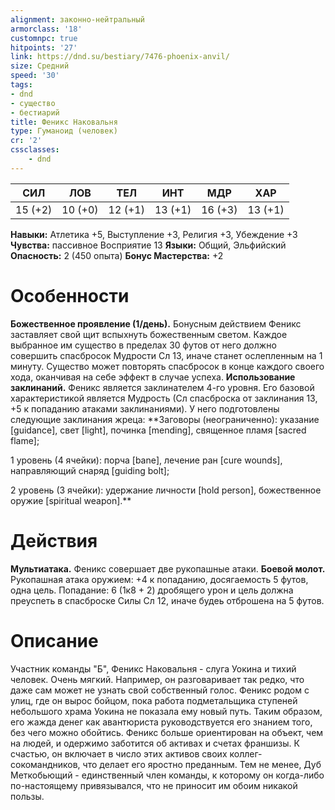 ```yaml
---
alignment: законно-нейтральный
armorclass: '18'
customnpc: true
hitpoints: '27'
link: https://dnd.su/bestiary/7476-phoenix-anvil/
size: Средний
speed: '30'
tags:
- dnd
- существо
- бестиарий
title: Феникс Наковальня
type: Гуманоид (человек)
cr: '2'
cssclasses:
    - dnd
---
```



| СИЛ | ЛОВ | ТЕЛ | ИНТ | МДР | ХАР |
|---|---|---|---|---|---|
| 15 (+2) | 10 (+0) | 12 (+1) | 13 (+1) | 16 (+3) | 13 (+1) |
**Навыки:** Атлетика +5, Выступление +3, Религия +3, Убеждение +3
**Чувства:** пассивное Восприятие 13
**Языки:** Общий, Эльфийский
**Опасность:** 2 (450 опыта)
**Бонус Мастерства:** +2


# Особенности
**Божественное проявление (1/день).** Бонусным действием Феникс заставляет свой щит вспыхнуть божественным светом. Каждое выбранное им существо в пределах 30 футов от него должно совершить спасбросок Мудрости Сл 13, иначе станет ослепленным на 1 минуту. Существо может повторять спасбросок в конце каждого своего хода, оканчивая на себе эффект в случае успеха.
**Использование заклинаний.** Феникс является заклинателем 4-го уровня. Его базовой характеристикой является Мудрость (Сл спасброска от заклинания 13, +5 к попаданию атаками заклинаниями). У него подготовлены следующие заклинания жреца:
**Заговоры (неограниченно): указание [guidance], свет [light], починка [mending], священное пламя [sacred flame];

1 уровень (4 ячейки): порча [bane], лечение ран [cure wounds], направляющий снаряд [guiding bolt];

2 уровень (3 ячейки): удержание личности [hold person], божественное оружие [spiritual weapon].** 


# Действия
**Мультиатака.** Феникс совершает две рукопашные атаки.
**Боевой молот.** Рукопашная атака оружием: +4 к попаданию, досягаемость 5 футов, одна цель. Попадание: 6 (1к8 + 2) дробящего урон и цель должна преуспеть в спасброске Силы Сл 12, иначе будеь отброшена на 5 футов.


# Описание
Участник команды "Б", Феникс Наковальня - слуга Уокина и тихий человек. Очень мягкий. Например, он разговаривает так редко, что даже сам может не узнать свой собственный голос. Феникс родом с улиц, где он вырос бойцом, пока работа подметальщика ступеней небольшого храма Уокина не показала ему новый путь. Таким образом, его жажда денег как авантюриста руководствуется его знанием того, без чего можно обойтись. Феникс больше ориентирован на объект, чем на людей, и одержимо заботится об активах и счетах франшизы. К счастью, он включает в число этих активов своих коллег-сокомандников, что делает его яростно преданным. Тем не менее, Дуб Меткобьющий - единственный член команды, к которому он когда-либо по-настоящему привязывался, что не приносит им обоим никакой пользы.